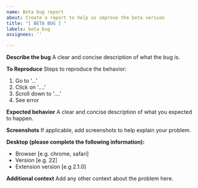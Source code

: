 ```yaml
---
name: Beta bug report
about: Create a report to help us improve the beta version
title: "[ BETA BUG ] "
labels: beta bug
assignees: ''

---
```


**Describe the bug**
A clear and concise description of what the bug is.

**To Reproduce**
Steps to reproduce the behavior:
1. Go to '...'
2. Click on '....'
3. Scroll down to '....'
4. See error

**Expected behavior**
A clear and concise description of what you expected to happen.

**Screenshots**
If applicable, add screenshots to help explain your problem.

**Desktop (please complete the following information):**
 - Browser [e.g. chrome, safari]
 - Version [e.g. 22]
 - Extension version [e.g 2.1.0]

**Additional context**
Add any other context about the problem here.
